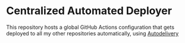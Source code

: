 # Centralized Automated Deployer

This repository hosts a global GitHub Actions configuration that gets deployed to all my other repositories automatically, using [Autodelivery](https://github.com/marketplace/actions/autodelivery)
